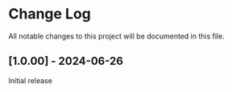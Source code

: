 # Change Log
All notable changes to this project will be documented in this file.

## [1.0.00] - 2024-06-26

Initial release
